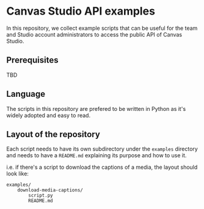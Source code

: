 # Canvas Studio API examples

In this repository, we collect example scripts that can be useful for the team and Studio account administrators to access the public API of Canvas Studio.

## Prerequisites

TBD

## Language

The scripts in this repository are prefered to be written in Python as it's widely adopted and easy to read.

## Layout of the repository

Each script needs to have its own subdirectory under the `examples` directory and needs to have a `README.md` explaining its purpose and how to use it.

i.e. if there's a script to download the captions of a media, the layout should look like:

```
examples/
    download-media-captions/
        script.py
        README.md
```

